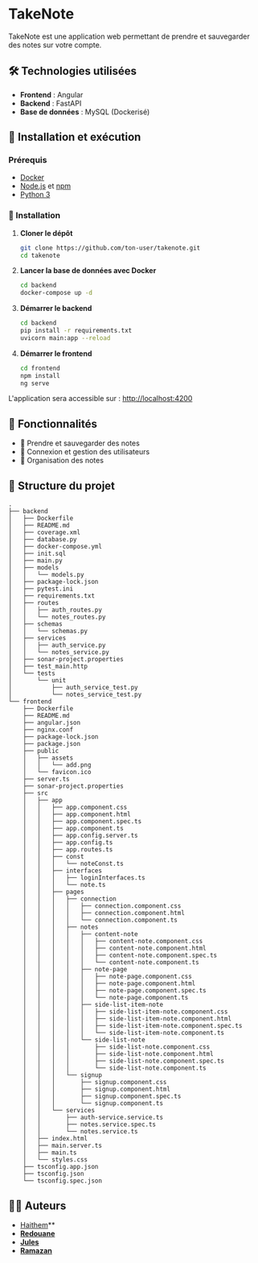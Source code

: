 # TakeNote

TakeNote est une application web permettant de prendre et sauvegarder des notes sur votre compte.

## 🛠 Technologies utilisées

- **Frontend** : Angular
- **Backend** : FastAPI
- **Base de données** : MySQL (Dockerisé)


## 🚀 Installation et exécution

### Prérequis
- [Docker](https://www.docker.com/)
- [Node.js](https://nodejs.org/) et [npm](https://www.npmjs.com/)
- [Python 3](https://www.python.org/)

### 🔧 Installation

1. **Cloner le dépôt**
   ```sh
   git clone https://github.com/ton-user/takenote.git
   cd takenote
   ```

2. **Lancer la base de données avec Docker**
   ```sh
   cd backend
   docker-compose up -d
   ```

3. **Démarrer le backend**
   ```sh
   cd backend
   pip install -r requirements.txt
   uvicorn main:app --reload
   ```

4. **Démarrer le frontend**
   ```sh
   cd frontend
   npm install
   ng serve
   ```

L'application sera accessible sur : [http://localhost:4200](http://localhost:4200)

## 📌 Fonctionnalités

- 📝 Prendre et sauvegarder des notes
- 🔐 Connexion et gestion des utilisateurs
- 📂 Organisation des notes

## 📂 Structure du projet

```
.
├── backend
│   ├── Dockerfile
│   ├── README.md
│   ├── coverage.xml
│   ├── database.py
│   ├── docker-compose.yml
│   ├── init.sql
│   ├── main.py
│   ├── models
│   │   └── models.py
│   ├── package-lock.json
│   ├── pytest.ini
│   ├── requirements.txt
│   ├── routes
│   │   ├── auth_routes.py
│   │   └── notes_routes.py
│   ├── schemas
│   │   └── schemas.py
│   ├── services
│   │   ├── auth_service.py
│   │   └── notes_service.py
│   ├── sonar-project.properties
│   ├── test_main.http
│   └── tests
│       └── unit
│           ├── auth_service_test.py
│           └── notes_service_test.py
└── frontend
    ├── Dockerfile
    ├── README.md
    ├── angular.json
    ├── nginx.conf
    ├── package-lock.json
    ├── package.json
    ├── public
    │   ├── assets
    │   │   └── add.png
    │   └── favicon.ico
    ├── server.ts
    ├── sonar-project.properties
    ├── src
    │   ├── app
    │   │   ├── app.component.css
    │   │   ├── app.component.html
    │   │   ├── app.component.spec.ts
    │   │   ├── app.component.ts
    │   │   ├── app.config.server.ts
    │   │   ├── app.config.ts
    │   │   ├── app.routes.ts
    │   │   ├── const
    │   │   │   └── noteConst.ts
    │   │   ├── interfaces
    │   │   │   ├── loginInterfaces.ts
    │   │   │   └── note.ts
    │   │   ├── pages
    │   │   │   ├── connection
    │   │   │   │   ├── connection.component.css
    │   │   │   │   ├── connection.component.html
    │   │   │   │   └── connection.component.ts
    │   │   │   ├── notes
    │   │   │   │   ├── content-note
    │   │   │   │   │   ├── content-note.component.css
    │   │   │   │   │   ├── content-note.component.html
    │   │   │   │   │   ├── content-note.component.spec.ts
    │   │   │   │   │   └── content-note.component.ts
    │   │   │   │   ├── note-page
    │   │   │   │   │   ├── note-page.component.css
    │   │   │   │   │   ├── note-page.component.html
    │   │   │   │   │   ├── note-page.component.spec.ts
    │   │   │   │   │   └── note-page.component.ts
    │   │   │   │   ├── side-list-item-note
    │   │   │   │   │   ├── side-list-item-note.component.css
    │   │   │   │   │   ├── side-list-item-note.component.html
    │   │   │   │   │   ├── side-list-item-note.component.spec.ts
    │   │   │   │   │   └── side-list-item-note.component.ts
    │   │   │   │   └── side-list-note
    │   │   │   │       ├── side-list-note.component.css
    │   │   │   │       ├── side-list-note.component.html
    │   │   │   │       ├── side-list-note.component.spec.ts
    │   │   │   │       └── side-list-note.component.ts
    │   │   │   └── signup
    │   │   │       ├── signup.component.css
    │   │   │       ├── signup.component.html
    │   │   │       ├── signup.component.spec.ts
    │   │   │       └── signup.component.ts
    │   │   └── services
    │   │       ├── auth-service.service.ts
    │   │       ├── notes.service.spec.ts
    │   │       └── notes.service.ts
    │   ├── index.html
    │   ├── main.server.ts
    │   ├── main.ts
    │   └── styles.css
    ├── tsconfig.app.json
    ├── tsconfig.json
    └── tsconfig.spec.json
```

## 👨‍💻 Auteurs

- [Haithem](https://github.com/KeapRoof)** 
- **[Redouane](https://github.com/redoaztaz)**
- **[Jules](https://github.com/C3ll0gr4m)**
- **[Ramazan](https://github.com/Rameray1)**
